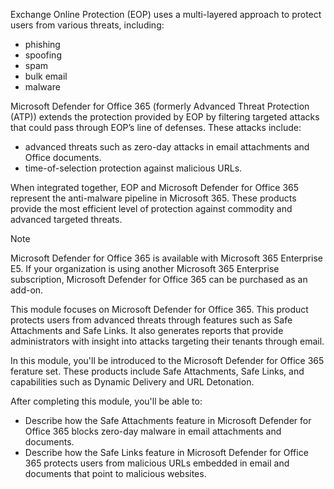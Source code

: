 Exchange Online Protection (EOP) uses a multi-layered approach to protect users from various threats, including:

 -  phishing
 -  spoofing
 -  spam
 -  bulk email
 -  malware

Microsoft Defender for Office 365 (formerly Advanced Threat Protection (ATP)) extends the protection provided by EOP by filtering targeted attacks that could pass through EOP’s line of defenses. These attacks include:

 -  advanced threats such as zero-day attacks in email attachments and Office documents.
 -  time-of-selection protection against malicious URLs.

When integrated together, EOP and Microsoft Defender for Office 365 represent the anti-malware pipeline in Microsoft 365. These products provide the most efficient level of protection against commodity and advanced targeted threats.

> [!NOTE]
> Microsoft Defender for Office 365 is available with Microsoft 365 Enterprise E5. If your organization is using another Microsoft 365 Enterprise subscription, Microsoft Defender for Office 365 can be purchased as an add-on.

This module focuses on Microsoft Defender for Office 365. This product protects users from advanced threats through features such as Safe Attachments and Safe Links. It also generates reports that provide administrators with insight into attacks targeting their tenants through email.

In this module, you'll be introduced to the Microsoft Defender for Office 365 ferature set. These products include Safe Attachments, Safe Links, and capabilities such as Dynamic Delivery and URL Detonation.

After completing this module, you'll be able to:

 -  Describe how the Safe Attachments feature in Microsoft Defender for Office 365 blocks zero-day malware in email attachments and documents.
 -  Describe how the Safe Links feature in Microsoft Defender for Office 365 protects users from malicious URLs embedded in email and documents that point to malicious websites.
